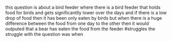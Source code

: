 this question is about a bird feeder where there is a bird feeder that holds food for birds and gets significantlly lower over the days and if there is a low drop of food then it has been only eaten by birds but when there is a huge difference between the food from one day to the other then it would outputed that a bear has eaten the food from the feeder 
#struggles 
the struggle with the question was when 
